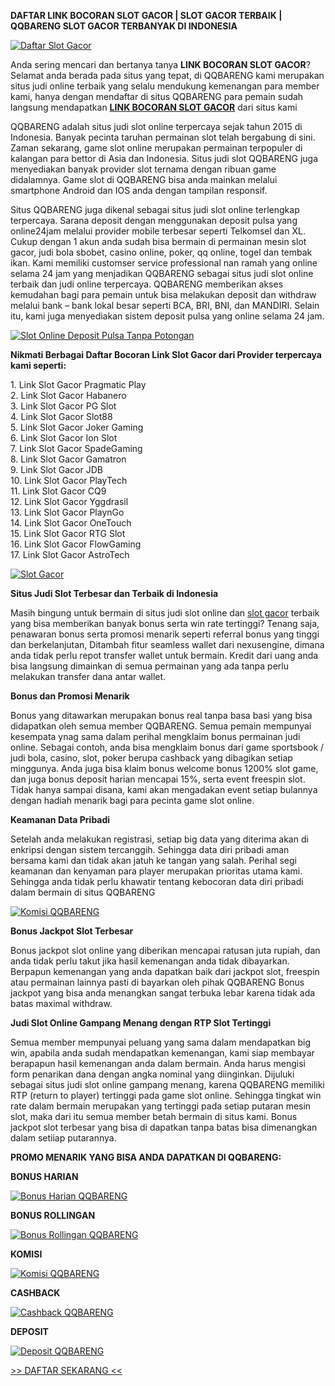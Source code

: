 **DAFTAR LINK BOCORAN SLOT GACOR | SLOT GACOR TERBAIK | QQBARENG SLOT GACOR TERBANYAK DI INDONESIA**

[![Daftar Slot Gacor](https://ik.imagekit.io/qqbareng/tr:w-250,h-auto/daftar_slotgacor_qqbareng?ik-sdk-version=javascript-1.4.3&updatedAt=1647658638355)](https://172.105.117.56/)

Anda sering mencari dan bertanya tanya **LINK BOCORAN SLOT GACOR**? Selamat anda berada pada situs yang tepat, di QQBARENG kami merupakan situs judi online terbaik yang selalu mendukung kemenangan para member kami, hanya dengan mendaftar di situs QQBARENG para pemain sudah langsung mendapatkan [**LINK BOCORAN SLOT GACOR**](https://172.105.117.56/) dari situs kami

QQBARENG adalah situs judi slot online terpercaya sejak tahun 2015 di Indonesia. Banyak pecinta taruhan permainan slot telah bergabung di sini. Zaman sekarang, game slot online merupakan permainan terpopuler di kalangan para bettor di Asia dan Indonesia. Situs judi slot QQBARENG juga menyediakan banyak provider slot ternama dengan ribuan game didalamnya. Game slot di QQBARENG bisa anda mainkan melalui smartphone Android dan IOS anda dengan tampilan responsif.

Situs QQBARENG juga dikenal sebagai situs judi slot online terlengkap terpercaya. Sarana deposit dengan menggunakan deposit pulsa yang online24jam melalui provider mobile terbesar seperti Telkomsel dan XL. Cukup dengan 1 akun anda sudah bisa bermain di permainan mesin slot gacor, judi bola sbobet, casino online, poker, qq online, togel dan tembak ikan. Kami memiliki customser service professional nan ramah yang online selama 24 jam yang menjadikan QQBARENG sebagai situs judi slot online terbaik dan judi online terpercaya. QQBARENG memberikan akses kemudahan bagi para pemain untuk bisa melakukan deposit dan withdraw melalui bank – bank lokal besar seperti BCA, BRI, BNI, dan MANDIRI. Selain itu, kami juga menyediakan sistem deposit pulsa yang online selama 24 jam.

[![Slot Online Deposit Pulsa Tanpa Potongan](https://ik.imagekit.io/qqbareng/tr:w-550,h-auto/deposit_qqbareng?ik-sdk-version=javascript-1.4.3&updatedAt=1647658560463)](https://172.105.117.56/)

**Nikmati Berbagai Daftar Bocoran Link Slot Gacor dari Provider terpercaya kami seperti:**

1\. Link Slot Gacor Pragmatic Play  
2\. Link Slot Gacor Habanero  
3\. Link Slot Gacor PG Slot  
4\. Link Slot Gacor Slot88  
5\. Link Slot Gacor Joker Gaming  
6\. Link Slot Gacor Ion Slot  
7\. Link Slot Gacor SpadeGaming  
8\. Link Slot Gacor Gamatron  
9\. Link Slot Gacor JDB  
10\. Link Slot Gacor PlayTech  
11\. Link Slot Gacor CQ9  
12\. Link Slot Gacor Yggdrasil  
13\. Link Slot Gacor PlaynGo  
14\. Link Slot Gacor OneTouch  
15\. Link Slot Gacor RTG Slot  
16\. Link Slot Gacor FlowGaming  
17\. Link Slot Gacor AstroTech

[![Slot Gacor](https://ik.imagekit.io/qqbareng/tr:w-400,h-auto/slotgacor_qqbareng?ik-sdk-version=javascript-1.4.3&updatedAt=1647658690205)](https://172.105.117.56/)

**Situs Judi Slot Terbesar dan Terbaik di Indonesia**

Masih bingung untuk bermain di situs judi slot online dan [slot gacor](https://172.105.117.56/) terbaik yang bisa memberikan banyak bonus serta win rate tertinggi? Tenang saja, penawaran bonus serta promosi menarik seperti referral bonus yang tinggi dan berkelanjutan, Ditambah fitur seamless wallet dari nexusengine, dimana anda tidak perlu repot transfer wallet untuk bermain. Kredit dari uang anda bisa langsung dimainkan di semua permainan yang ada tanpa perlu melakukan transfer dana antar wallet.

**Bonus dan Promosi Menarik**

Bonus yang ditawarkan merupakan bonus real tanpa basa basi yang bisa didapatkan oleh semua member QQBARENG. Semua pemain mempunyai kesempata ynag sama dalam perihal mengklaim bonus permainan judi online. Sebagai contoh, anda bisa mengklaim bonus dari game sportsbook / judi bola, casino, slot, poker berupa cashback yang dibagikan setiap minggunya. Anda juga bisa klaim bonus welcome bonus 1200% slot game, dan juga bonus deposit harian mencapai 15%, serta event freespin slot. Tidak hanya sampai disana, kami akan mengadakan event setiap bulannya dengan hadiah menarik bagi para pecinta game slot online.

**Keamanan Data Pribadi**

Setelah anda melakukan registrasi, setiap big data yang diterima akan di enkripsi dengan sistem tercanggih. Sehingga data diri pribadi aman bersama kami dan tidak akan jatuh ke tangan yang salah. Perihal segi keamanan dan kenyaman para player merupakan prioritas utama kami. Sehingga anda tidak perlu khawatir tentang kebocoran data diri pribadi dalam bermain di situs QQBARENG

[![Komisi QQBARENG](https://ik.imagekit.io/qqbareng/tr:w-550,h-auto/komisi_referral_pFnEIwhPx?ik-sdk-version=javascript-1.4.3&updatedAt=1647660948684)](https://172.105.117.56/)

**Bonus Jackpot Slot Terbesar**

Bonus jackpot slot online yang diberikan mencapai ratusan juta rupiah, dan anda tidak perlu takut jika hasil kemenangan anda tidak dibayarkan. Berpapun kemenangan yang anda dapatkan baik dari jackpot slot, freespin atau permainan lainnya pasti di bayarkan oleh pihak QQBARENG Bonus jackpot yang bisa anda menangkan sangat terbuka lebar karena tidak ada batas maximal withdraw.

**Judi Slot Online Gampang Menang dengan RTP Slot Tertinggi**

Semua member mempunyai peluang yang sama dalam mendapatkan big win, apabila anda sudah mendapatkan kemenangan, kami siap membayar berapapun hasil kemenangan anda dalam bermain. Anda harus mengisi form penarikan dana dengan angka nominal yang diinginkan. Dijuluki sebagai situs judi slot online gampang menang, karena QQBARENG memiliki RTP (return to player) tertinggi pada game slot online. Sehingga tingkat win rate dalam bermain merupakan yang tertinggi pada setiap putaran mesin slot, maka dari itu semua member betah bermain di situs kami. Bonus jackpot slot terbesar yang bisa di dapatkan tanpa batas bisa dimenangkan dalam setiiap putarannya.

**PROMO MENARIK YANG BISA ANDA DAPATKAN DI QQBARENG:**

**BONUS HARIAN**

[![Bonus Harian QQBARENG](https://ik.imagekit.io/qqbareng/tr:w-325,h-auto/bonus_harian_qqbareng?ik-sdk-version=javascript-1.4.3&updatedAt=1647657383988)](https://172.105.117.56/)

**BONUS ROLLINGAN**

[![Bonus Rollingan QQBARENG](https://ik.imagekit.io/qqbareng/tr:w-325,h-auto/bonus_qqbareng?ik-sdk-version=javascript-1.4.3&updatedAt=1647657352352)](https://172.105.117.56/)

**KOMISI**

[![Komisi QQBARENG](https://ik.imagekit.io/qqbareng/tr:w-325,h-auto/komisi_qqbareng?ik-sdk-version=javascript-1.4.3&updatedAt=1647657365483)](https://172.105.117.56/)

**CASHBACK**

[![Cashback QQBARENG](https://ik.imagekit.io/qqbareng/tr:w-325,h-auto/cashback_qqbareng?ik-sdk-version=javascript-1.4.3&updatedAt=1647657398319)](https://172.105.117.56/)

**DEPOSIT**

[![Deposit QQBARENG](https://ik.imagekit.io/qqbareng/tr:w-325,h-auto/deposit_qqbareng1_y41IJX4ym?ik-sdk-version=javascript-1.4.3&updatedAt=1647661101764)](https://172.105.117.56/)

[\>> DAFTAR SEKARANG <<](https://172.105.117.56/desktop/register)